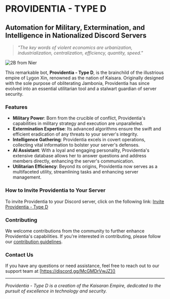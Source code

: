 # PROVIDENTIA - TYPE D
## Automation for Military, Extermination, and Intelligence in Nationalized Discord Servers

> *"The key words of violent economics are urbanization, industrialization, centralization, efficiency, quantity, speed."*

![2B from Nier](https://i.pinimg.com/564x/08/ae/03/08ae035f16b6c3971f0c998022371731.jpg)

This remarkable bot, **Providentia - Type D**, is the brainchild of the illustrious empire of Lygon Xin, renowned as the nation of Kaisara. Originally designed with the sole purpose of obliterating Jambonia, Providentia has since evolved into an essential utilitarian tool and a stalwart guardian of server security.

### Features
- **Military Power**: Born from the crucible of conflict, Providentia's capabilities in military strategy and execution are unparalleled.
- **Extermination Expertise**: Its advanced algorithms ensure the swift and efficient eradication of any threats to your server's integrity.
- **Intelligence Gathering**: Providentia excels in covert operations, collecting vital information to bolster your server's defenses.
- **AI Assistant**: With a loyal and engaging personality, Providentia's extensive database allows her to answer questions and address members directly, enhancing the server's communication.
- **Utilitarian Efficiency**: Beyond its origins, Providentia now serves as a multifaceted utility, streamlining tasks and enhancing server management.


### How to Invite Providentia to Your Server
To invite Providentia to your Discord server, click on the following link: [Invite Providentia - Type D](https://discord.com/oauth2/authorize/?permissions=8&scope=bot&client_id=915248692963987479)


### Contributing
We welcome contributions from the community to further enhance Providentia's capabilities. If you're interested in contributing, please follow our [contribution guidelines](link_to_contrib_guidelines).

### Contact Us
If you have any questions or need assistance, feel free to reach out to our support team at [https://discord.gg/McGMDrVwJZ]()

---
*Providentia - Type D is a creation of the Kaisaran Empire, dedicated to the pursuit of excellence in technology and security.*

